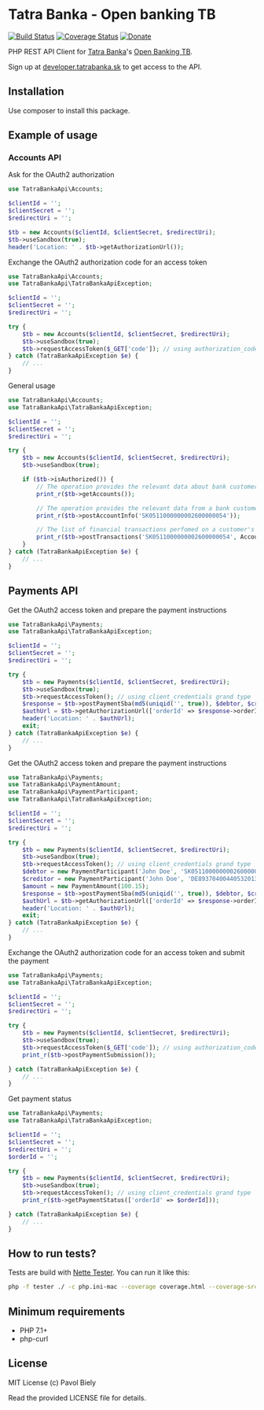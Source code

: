 # Tatra Banka - Open banking TB
[![Build Status](https://travis-ci.org/pavolbiely/tatrabanka-api.svg?branch=master)](https://travis-ci.org/pavolbiely/tatrabanka-api)
[![Coverage Status](https://coveralls.io/repos/github/pavolbiely/tatrabanka-api/badge.svg?branch=master)](https://coveralls.io/github/pavolbiely/tatrabanka-api?branch=master)
[![Donate](https://img.shields.io/badge/Donate-PayPal-green.svg)](https://www.paypal.com/cgi-bin/webscr?cmd=_s-xclick&hosted_button_id=BHZKXCWAK2NNS)

PHP REST API Client for [Tatra Banka](https://www.tatrabanka.sk/)'s [Open Banking TB](https://www.tatrabanka.sk/sk/personal/ucet-platby/elektronicke-bankovnictvo/openbankingtb.html).

Sign up at [developer.tatrabanka.sk](https://developer.tatrabanka.sk) to get access to the API.

## Installation

Use composer to install this package.

## Example of usage

### Accounts API

Ask for the OAuth2 authorization
```php
use TatraBankaApi\Accounts;

$clientId = '';
$clientSecret = '';
$redirectUri = '';

$tb = new Accounts($clientId, $clientSecret, $redirectUri);
$tb->useSandbox(true);
header('Location: ' . $tb->getAuthorizationUrl());
```

Exchange the OAuth2 authorization code for an access token
```php
use TatraBankaApi\Accounts;
use TatraBankaApi\TatraBankaApiException;

$clientId = '';
$clientSecret = '';
$redirectUri = '';

try {
    $tb = new Accounts($clientId, $clientSecret, $redirectUri);
    $tb->useSandbox(true);
    $tb->requestAccessToken($_GET['code']); // using authorization_code grand type
} catch (TatraBankaApiException $e) {
    // ...
}
```

General usage
```php
use TatraBankaApi\Accounts;
use TatraBankaApi\TatraBankaApiException;

$clientId = '';
$clientSecret = '';
$redirectUri = '';

try {
    $tb = new Accounts($clientId, $clientSecret, $redirectUri);
    $tb->useSandbox(true);

    if ($tb->isAuthorized()) {
        // The operation provides the relevant data about bank customer's accounts in form of a list.
        print_r($tb->getAccounts());

        // The operation provides the relevant data from a bank customer's account identified by IBAN.
        print_r($tb->postAccountInfo('SK0511000000002600000054'));

        // The list of financial transactions perfomed on a customer's bank account withing a date period.
        print_r($tb->postTransactions('SK0511000000002600000054', Accounts::STATUS_ALL, new \DateTime('-1 month'),  new \DateTime('now'), 1, 10));
    }
} catch (TatraBankaApiException $e) {
    // ...
}
```

## Payments API
Get the OAuth2 access token and prepare the payment instructions
```php
use TatraBankaApi\Payments;
use TatraBankaApi\TatraBankaApiException;

$clientId = '';
$clientSecret = '';
$redirectUri = '';

try {
    $tb = new Payments($clientId, $clientSecret, $redirectUri);
    $tb->useSandbox(true);
    $tb->requestAccessToken(); // using client_credentials grand type
    $response = $tb->postPaymentSba(md5(uniqid('', true)), $debtor, $creditor, $amount, new \DateTime('tomorrow'), new \DateTime('now'), '/VS123/SS456/KS0308', 'Test');
    $authUrl = $tb->getAuthorizationUrl(['orderId' => $response->orderId]);
    header('Location: ' . $authUrl);
    exit;
} catch (TatraBankaApiException $e) {
    // ...
}
```

Get the OAuth2 access token and prepare the payment instructions
```php
use TatraBankaApi\Payments;
use TatraBankaApi\PaymentAmount;
use TatraBankaApi\PaymentParticipant;
use TatraBankaApi\TatraBankaApiException;

$clientId = '';
$clientSecret = '';
$redirectUri = '';

try {
    $tb = new Payments($clientId, $clientSecret, $redirectUri);
    $tb->useSandbox(true);
    $tb->requestAccessToken(); // using client_credentials grand type
    $debtor = new PaymentParticipant('John Doe', 'SK0511000000002600000054');
    $creditor = new PaymentParticipant('John Doe', 'DE89370400440532013000');
    $amount = new PaymentAmount(100.15);
    $response = $tb->postPaymentSba(md5(uniqid('', true)), $debtor, $creditor, $amount, new \DateTime('tomorrow'), new \DateTime('now'), '/VS123/SS456/KS0308', 'Test');
    $authUrl = $tb->getAuthorizationUrl(['orderId' => $response->orderId]);
    header('Location: ' . $authUrl);
    exit;
} catch (TatraBankaApiException $e) {
    // ...
}
```

Exchange the OAuth2 authorization code for an access token and submit the payment
```php
use TatraBankaApi\Payments;
use TatraBankaApi\TatraBankaApiException;

$clientId = '';
$clientSecret = '';
$redirectUri = '';

try {
    $tb = new Payments($clientId, $clientSecret, $redirectUri);
    $tb->useSandbox(true);
    $tb->requestAccessToken($_GET['code']); // using authorization_code grand type
    print_r($tb->postPaymentSubmission());

} catch (TatraBankaApiException $e) {
    // ...
}
```

Get payment status
```php
use TatraBankaApi\Payments;
use TatraBankaApi\TatraBankaApiException;

$clientId = '';
$clientSecret = '';
$redirectUri = '';
$orderId = '';

try {
    $tb = new Payments($clientId, $clientSecret, $redirectUri);
    $tb->useSandbox(true);
    $tb->requestAccessToken(); // using client_credentials grand type
    print_r($tb->getPaymentStatus(['orderId' => $orderId]));

} catch (TatraBankaApiException $e) {
    // ...
}
```

## How to run tests?
Tests are build with [Nette Tester](https://tester.nette.org/). You can run it like this:
```bash
php -f tester ./ -c php.ini-mac --coverage coverage.html --coverage-src ../src
```

## Minimum requirements
- PHP 7.1+
- php-curl

## License
MIT License (c) Pavol Biely

Read the provided LICENSE file for details.
